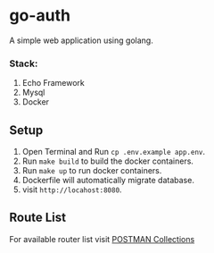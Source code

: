 # go-auth

A simple web application using golang.

### Stack:
1. Echo Framework
2. Mysql
3. Docker

## Setup

1. Open Terminal and Run `cp .env.example app.env`.
2. Run `make build` to build the docker containers.
3. Run `make up` to run docker containers.
4. Dockerfile will automatically migrate database.
5. visit `http://locahost:8080`.

## Route List

For available router list visit
[POSTMAN Collections](https://documenter.getpostman.com/view/7576090/VUqpscbH)